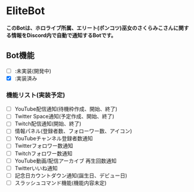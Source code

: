 # EliteBot
**このBotは、ホロライブ所属、エリート(ポンコツ)巫女のさくらみこさんに関する情報をDiscord内で自動で通知するBotです。**

## Bot機能
- [ ] :未実装(開発中)
- [x] :実装済み

### 機能リスト(実装予定)
- [ ] YouTube配信通知(待機枠作成、開始、終了)
- [ ] Twitter Space通知(予定作成、開始、終了)
- [ ] Twitch配信通知(開始、終了)
- [ ] 情報パネル(登録者数、フォローワー数、アイコン)
- [ ] YouTubeチャンネル登録者数通知
- [ ] Twitterフォロワー数通知
- [ ] Twitchフォロワー数通知
- [ ] YouTube動画/配信アーカイブ 再生回数通知
- [ ] Twitterいいね通知
- [ ] 記念日カウントダウン通知(誕生日、デビュー日)
- [ ] スラッシュコマンド機能(機能内容未定)